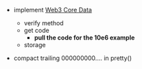 
- implement [Web3 Core Data](https://web3py.readthedocs.io/en/stable/overview.html?highlight=account#api)
    - verify method
    - get code
      - **pull the code for the 10e6 example**
    - storage

- compact trailing 000000000.... in pretty()